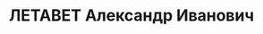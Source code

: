 ---
title: ЛЕТАВЕТ Александр Иванович
description: "Род. в 1898, Лифляндская губ., Венденский уезд, хут. Эвелин, латыш,\
  \ член ВКП(б) в 1928-1935. Проживал: г. Ленинград, В. О., Съездовская линия, д.\
  \ 7, кв. 5. Зам. начальника Артиллерийского научно-исследовательского морского института\
  \ капитан 2-го ранга \n  Арестован 09.10.1936. Обв. по ст. 58-1б-8-11 УК РСФСР.\
  \ Приговор: выездная сессия ВК ВС СССР в г. Ленинград, 01.12.1937 – ВМН. Расстрелян\
  \ 01.12.1937"
---